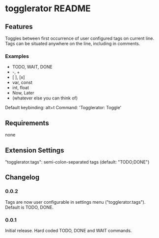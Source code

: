 # togglerator README

## Features

Toggles between first occurrence of user configured tags on current line. Tags can be situated anywhere on the line, including in comments.

### Examples

* TODO, WAIT, DONE
* -, +
* [ ], [x]
* var, const
* int, float
* Now, Later
* (whatever else you can think of)

Default keybinding: alt+t
Command: 'Togglerator: Toggle'

## Requirements

none

## Extension Settings

"togglerator.tags": semi-colon-separated tags (default: "TODO;DONE")

## Changelog

### 0.0.2

Tags are now user configurable in settings menu ("togglerator.tags"). Default is TODO, DONE.

### 0.0.1

Initial release. Hard coded TODO, DONE and WAIT commands.